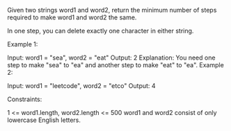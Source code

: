 Given two strings word1 and word2, return the minimum number of steps required to make word1 and word2 the same.

In one step, you can delete exactly one character in either string.

 

Example 1:

Input: word1 = "sea", word2 = "eat"
Output: 2
Explanation: You need one step to make "sea" to "ea" and another step to make "eat" to "ea".
Example 2:

Input: word1 = "leetcode", word2 = "etco"
Output: 4
 

Constraints:

1 <= word1.length, word2.length <= 500
word1 and word2 consist of only lowercase English letters.